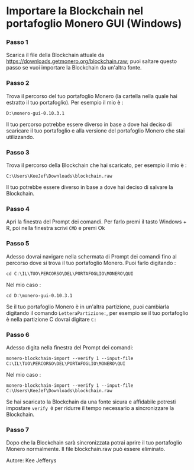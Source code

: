 # Importare la Blockchain nel portafoglio Monero GUI (Windows)

### Passo 1

Scarica il file della Blockchain attuale da https://downloads.getmonero.org/blockchain.raw; puoi saltare questo passo se vuoi importare la Blockchain da un'altra fonte.

### Passo 2

Trova il percorso del tuo portafoglio Monero (la cartella nella quale hai estratto il tuo portafoglio). Per esempio il mio è :

`D:\monero-gui-0.10.3.1`

Il tuo percorso potrebbe essere diverso in base a dove hai deciso di scaricare il tuo portafoglio e alla versione del portafoglio Monero che stai utilizzando.

### Passo 3

Trova il percorso della Blockchain che hai scaricato, per esempio il mio è :

`C:\Users\KeeJef\Downloads\blockchain.raw`

Il tuo potrebbe essere diverso in base a dove hai deciso di salvare la Blockchain.

### Passo 4

Apri la finestra del Prompt dei comandi. Per farlo premi il tasto Windows + R, poi nella finestra scrivi `CMD` e premi Ok

### Passo 5

Adesso dovrai navigare nella schermata di Prompt dei comandi fino al percorso dove si trova il tuo portafoglio Monero. Puoi farlo digitando :

`cd C:\IL\TUO\PERCORSO\DEL\PORTAFOGLIO\MONERO\QUI` 

Nel mio caso :

`cd D:\monero-gui-0.10.3.1`

Se il tuo portafoglio Monero è in un'altra partizione, puoi cambiarla digitando il comando `LetteraPartizione:`, per esempio se il tuo portafoglio è nella partizione C dovrai digitare `C:`

### Passo 6

Adesso digita nella finestra del Prompt dei comandi:

`monero-blockchain-import --verify 1 --input-file C:\IL\TUO\PERCORSO\DEL\PORTAFOGLIO\MONERO\QUI`

Nel mio caso :

`monero-blockchain-import --verify 1 --input-file C:\Users\KeeJef\Downloads\blockchain.raw`

Se hai scaricato la Blockchain da una fonte sicura e affidabile potresti impostare `verify 0` per ridurre il tempo necessario a sincronizzare la Blockchain.

### Passo 7

Dopo che la Blockchain sarà sincronizzata potrai aprire il tuo portafoglio Monero normalmente. Il file blockchain.raw può essere eliminato.

Autore: Kee Jefferys
